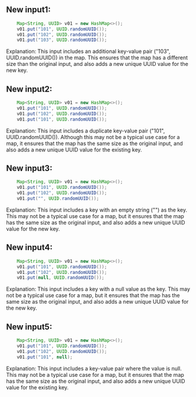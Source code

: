 ## New input1:
```java
    Map<String, UUID> v01 = new HashMap<>();
    v01.put("101", UUID.randomUUID());
    v01.put("102", UUID.randomUUID());
    v01.put("103", UUID.randomUUID());
```
Explanation: This input includes an additional key-value pair ("103", UUID.randomUUID()) in the map. This ensures that the map has a different size than the original input, and also adds a new unique UUID value for the new key.

## New input2:
```java
    Map<String, UUID> v01 = new HashMap<>();
    v01.put("101", UUID.randomUUID());
    v01.put("102", UUID.randomUUID());
    v01.put("101", UUID.randomUUID());
```
Explanation: This input includes a duplicate key-value pair ("101", UUID.randomUUID()). Although this may not be a typical use case for a map, it ensures that the map has the same size as the original input, and also adds a new unique UUID value for the existing key.

## New input3:
```java
    Map<String, UUID> v01 = new HashMap<>();
    v01.put("101", UUID.randomUUID());
    v01.put("102", UUID.randomUUID());
    v01.put("", UUID.randomUUID());
```
Explanation: This input includes a key with an empty string ("") as the key. This may not be a typical use case for a map, but it ensures that the map has the same size as the original input, and also adds a new unique UUID value for the new key.

## New input4:
```java
    Map<String, UUID> v01 = new HashMap<>();
    v01.put("101", UUID.randomUUID());
    v01.put("102", UUID.randomUUID());
    v01.put(null, UUID.randomUUID());
```
Explanation: This input includes a key with a null value as the key. This may not be a typical use case for a map, but it ensures that the map has the same size as the original input, and also adds a new unique UUID value for the new key.

## New input5:
```java
    Map<String, UUID> v01 = new HashMap<>();
    v01.put("101", UUID.randomUUID());
    v01.put("102", UUID.randomUUID());
    v01.put("101", null);
```
Explanation: This input includes a key-value pair where the value is null. This may not be a typical use case for a map, but it ensures that the map has the same size as the original input, and also adds a new unique UUID value for the existing key.
